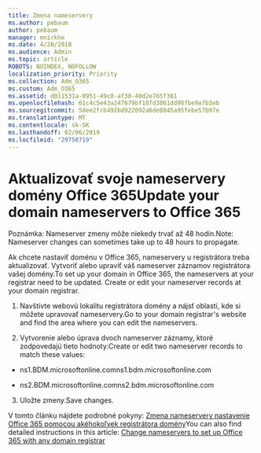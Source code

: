 ```yaml
---
title: Zmena nameservery
ms.author: pebaum
author: pebaum
manager: mnirkhe
ms.date: 4/20/2018
ms.audience: Admin
ms.topic: article
ROBOTS: NOINDEX, NOFOLLOW
localization_priority: Priority
ms.collection: Adm_O365
ms.custom: Adm_O365
ms.assetid: d011531a-0951-49c0-af30-40d2e765f381
ms.openlocfilehash: 61c4c5e43a247679bf18fd3861dd98fbe9a7b3eb
ms.sourcegitcommit: 5dee2fcb492bd922092a6de8045a95febe57b97e
ms.translationtype: MT
ms.contentlocale: sk-SK
ms.lasthandoff: 02/06/2019
ms.locfileid: "29758719"
---
```

# <a name="update-your-domain-nameservers-to-office-365"></a><span data-ttu-id="7c923-102">Aktualizovať svoje nameservery domény Office 365</span><span class="sxs-lookup"><span data-stu-id="7c923-102">Update your domain nameservers to Office 365</span></span>

<span data-ttu-id="7c923-103">Poznámka: Nameserver zmeny môže niekedy trvať až 48 hodín.</span><span class="sxs-lookup"><span data-stu-id="7c923-103">Note: Nameserver changes can sometimes take up to 48 hours to propagate.</span></span>
  
<span data-ttu-id="7c923-p101">Ak chcete nastaviť doménu v Office 365, nameservery u registrátora treba aktualizovať. Vytvoriť alebo upraviť váš nameserver záznamov registrátora vašej domény.</span><span class="sxs-lookup"><span data-stu-id="7c923-p101">To set up your domain in Office 365, the nameservers at your registrar need to be updated. Create or edit your nameserver records at your domain registrar.</span></span>
  
1. <span data-ttu-id="7c923-106">Navštívte webovú lokalitu registrátora domény a nájsť oblasti, kde si môžete upravovať nameservery.</span><span class="sxs-lookup"><span data-stu-id="7c923-106">Go to your domain registrar's website and find the area where you can edit the nameservers.</span></span>
    
2. <span data-ttu-id="7c923-107">Vytvorenie alebo úprava dvoch nameserver záznamy, ktoré zodpovedajú tieto hodnoty:</span><span class="sxs-lookup"><span data-stu-id="7c923-107">Create or edit two nameserver records to match these values:</span></span>
    
  - <span data-ttu-id="7c923-108">ns1.BDM.microsoftonline.com</span><span class="sxs-lookup"><span data-stu-id="7c923-108">ns1.bdm.microsoftonline.com</span></span>
    
  - <span data-ttu-id="7c923-109">ns2.BDM.microsoftonline.com</span><span class="sxs-lookup"><span data-stu-id="7c923-109">ns2.bdm.microsoftonline.com</span></span>
    
3. <span data-ttu-id="7c923-110">Uložte zmeny.</span><span class="sxs-lookup"><span data-stu-id="7c923-110">Save changes.</span></span>
    
<span data-ttu-id="7c923-111">V tomto článku nájdete podrobné pokyny: [Zmena nameservery nastavenie Office 365 pomocou akéhokoľvek registrátora domény](https://support.office.com/article/Change-nameservers-at-any-domain-registrar-to-set-up-Office-365-a8b487a9-2a45-4581-9dc4-5d28a47010a2.aspx)</span><span class="sxs-lookup"><span data-stu-id="7c923-111">You can also find detailed instructions in this article: [Change nameservers to set up Office 365 with any domain registrar](https://support.office.com/article/Change-nameservers-at-any-domain-registrar-to-set-up-Office-365-a8b487a9-2a45-4581-9dc4-5d28a47010a2.aspx)</span></span>
  

